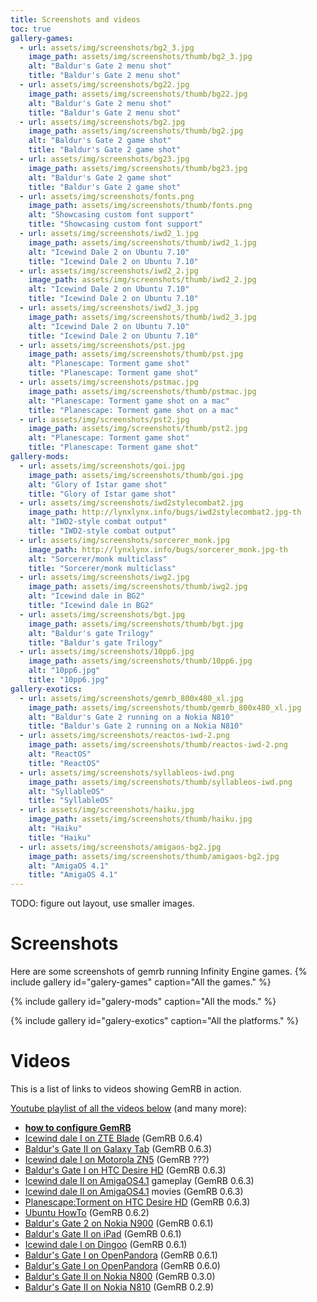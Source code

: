 ```yaml
---
title: Screenshots and videos
toc: true
gallery-games:
  - url: assets/img/screenshots/bg2_3.jpg
    image_path: assets/img/screenshots/thumb/bg2_3.jpg
    alt: "Baldur's Gate 2 menu shot"
    title: "Baldur's Gate 2 menu shot"
  - url: assets/img/screenshots/bg22.jpg
    image_path: assets/img/screenshots/thumb/bg22.jpg
    alt: "Baldur's Gate 2 menu shot"
    title: "Baldur's Gate 2 menu shot"
  - url: assets/img/screenshots/bg2.jpg
    image_path: assets/img/screenshots/thumb/bg2.jpg
    alt: "Baldur's Gate 2 game shot"
    title: "Baldur's Gate 2 game shot" 
  - url: assets/img/screenshots/bg23.jpg
    image_path: assets/img/screenshots/thumb/bg23.jpg
    alt: "Baldur's Gate 2 game shot"
    title: "Baldur's Gate 2 game shot"
  - url: assets/img/screenshots/fonts.png
    image_path: assets/img/screenshots/thumb/fonts.png
    alt: "Showcasing custom font support"
    title: "Showcasing custom font support"
  - url: assets/img/screenshots/iwd2_1.jpg
    image_path: assets/img/screenshots/thumb/iwd2_1.jpg
    alt: "Icewind Dale 2 on Ubuntu 7.10"
    title: "Icewind Dale 2 on Ubuntu 7.10" 
  - url: assets/img/screenshots/iwd2_2.jpg
    image_path: assets/img/screenshots/thumb/iwd2_2.jpg
    alt: "Icewind Dale 2 on Ubuntu 7.10"
    title: "Icewind Dale 2 on Ubuntu 7.10" 
  - url: assets/img/screenshots/iwd2_3.jpg
    image_path: assets/img/screenshots/thumb/iwd2_3.jpg
    alt: "Icewind Dale 2 on Ubuntu 7.10"
    title: "Icewind Dale 2 on Ubuntu 7.10"
  - url: assets/img/screenshots/pst.jpg
    image_path: assets/img/screenshots/thumb/pst.jpg
    alt: "Planescape: Torment game shot"
    title: "Planescape: Torment game shot" 
  - url: assets/img/screenshots/pstmac.jpg
    image_path: assets/img/screenshots/thumb/pstmac.jpg
    alt: "Planescape: Torment game shot on a mac"
    title: "Planescape: Torment game shot on a mac" 
  - url: assets/img/screenshots/pst2.jpg
    image_path: assets/img/screenshots/thumb/pst2.jpg
    alt: "Planescape: Torment game shot"
    title: "Planescape: Torment game shot"
gallery-mods:
  - url: assets/img/screenshots/goi.jpg
    image_path: assets/img/screenshots/thumb/goi.jpg
    alt: "Glory of Istar game shot"
    title: "Glory of Istar game shot"
  - url: assets/img/screenshots/iwd2stylecombat2.jpg
    image_path: http://lynxlynx.info/bugs/iwd2stylecombat2.jpg-th
    alt: "IWD2-style combat output"
    title: "IWD2-style combat output"
  - url: assets/img/screenshots/sorcerer_monk.jpg
    image_path: http://lynxlynx.info/bugs/sorcerer_monk.jpg-th
    alt: "Sorcerer/monk multiclass"
    title: "Sorcerer/monk multiclass"
  - url: assets/img/screenshots/iwg2.jpg
    image_path: assets/img/screenshots/thumb/iwg2.jpg
    alt: "Icewind dale in BG2"
    title: "Icewind dale in BG2" 
  - url: assets/img/screenshots/bgt.jpg
    image_path: assets/img/screenshots/thumb/bgt.jpg
    alt: "Baldur's gate Trilogy"
    title: "Baldur's gate Trilogy"
  - url: assets/img/screenshots/10pp6.jpg
    image_path: assets/img/screenshots/thumb/10pp6.jpg
    alt: "10pp6.jpg"
    title: "10pp6.jpg"
gallery-exotics:
  - url: assets/img/screenshots/gemrb_800x480_xl.jpg
    image_path: assets/img/screenshots/thumb/gemrb_800x480_xl.jpg
    alt: "Baldur's Gate 2 running on a Nokia N810"
    title: "Baldur's Gate 2 running on a Nokia N810"
  - url: assets/img/screenshots/reactos-iwd-2.png
    image_path: assets/img/screenshots/thumb/reactos-iwd-2.png
    alt: "ReactOS"
    title: "ReactOS" 
  - url: assets/img/screenshots/syllableos-iwd.png
    image_path: assets/img/screenshots/thumb/syllableos-iwd.png
    alt: "SyllableOS"
    title: "SyllableOS"
  - url: assets/img/screenshots/haiku.jpg
    image_path: assets/img/screenshots/thumb/haiku.jpg
    alt: "Haiku"
    title: "Haiku"
  - url: assets/img/screenshots/amigaos-bg2.jpg
    image_path: assets/img/screenshots/thumb/amigaos-bg2.jpg
    alt: "AmigaOS 4.1"
    title: "AmigaOS 4.1"
---
```


TODO: figure out layout, use smaller images.

# Screenshots

Here are some screenshots of gemrb running Infinity Engine games.
{% include gallery id="galery-games" caption="All the games." %}


{% include gallery id="galery-mods" caption="All the mods." %}


{% include gallery id="galery-exotics" caption="All the platforms." %}

# Videos

This is a list of links to videos showing GemRB in action.

[Youtube playlist of all the videos
below](http://www.youtube.com/view_play_list?p=0AE43FB55973C06A) (and many
more):

  - **[how to configure
    GemRB](http://www.youtube.com/watch?v=32BZouraDPM&list=PL0AE43FB55973C06A&index=23&feature=plpp_video)**
  - [Icewind dale I on ZTE
    Blade](http://www.youtube.com/watch?v=oOkSFeKa8Ls) (GemRB 0.6.4)
  - [Baldur's Gate II on Galaxy
    Tab](http://www.youtube.com/watch?v=dipyrMZBOSY) (GemRB 0.6.3)
  - [Icewind dale I on Motorola
    ZN5](http://www.youtube.com/watch?v=Ru-m2BGrnsc) (GemRB ???)
  - [Baldur's Gate I on HTC Desire
    HD](http://www.youtube.com/watch?v=RQIldenURrQ) (GemRB 0.6.3)
  - [Icewind dale II on
    AmigaOS4.1](http://www.youtube.com/watch?v=GEjqOytOoL4) gameplay
    (GemRB 0.6.3)
  - [Icewind dale II on
    AmigaOS4.1](http://www.youtube.com/watch?v=69tLh-1XB6I) movies
    (GemRB 0.6.3)
  - [Planescape:Torment on HTC Desire
    HD](http://www.youtube.com/watch?v=etjutJfUiXc) (GemRB 0.6.3)
  - [Ubuntu HowTo](http://www.youtube.com/watch?v=f4DgDTRf_Sk) (GemRB
    0.6.2)
  - [Baldur's Gate 2 on Nokia
    N900](http://www.youtube.com/watch?v=Uo5qLyVlHGU) (GemRB 0.6.1)
  - [Baldur's Gate II on
    iPad](http://www.youtube.com/watch?v=HZb5yg0_w18) (GemRB 0.6.1)
  - [Icewind dale I on
    Dingoo](http://www.youtube.com/watch?v=nFlQCSmX67s) (GemRB 0.6.1)
  - [Baldur's Gate I on
    OpenPandora](http://www.youtube.com/watch?v=EnQe5KlqGPg) (GemRB
    0.6.1)
  - [Baldur's Gate I on
    OpenPandora](http://www.youtube.com/watch?v=AYX0wAL6WAI) (GemRB
    0.6.0)
  - [Baldur's Gate II on Nokia
    N800](http://www.youtube.com/watch?v=icyAgs3dFqU) (GemRB 0.3.0)
  - [Baldur's Gate II on Nokia
    N810](http://www.youtube.com/watch?v=UUwUDoC3vc4) (GemRB 0.2.9)
